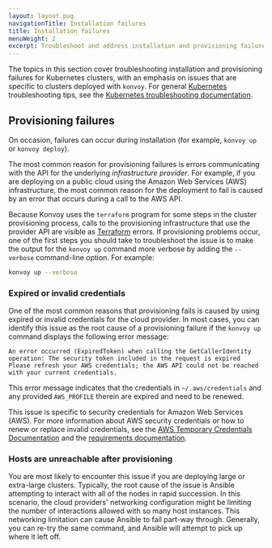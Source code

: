 ```yaml
---
layout: layout.pug
navigationTitle: Installation failures
title: Installation failures
menuWeight: 2
excerpt: Troubleshoot and address installation and provisioning failures
---
```


The topics in this section cover troubleshooting installation and provisioning failures for Kubernetes clusters, with an emphasis on issues that are specific to clusters deployed with `konvoy`.
For general [Kubernetes][0] troubleshooting tips, see the [Kubernetes troubleshooting documentation][1].

## Provisioning failures

On occasion, failures can occur during installation (for example, `konvoy up` or `konvoy deploy`).

The most common reason for provisioning failures is errors communicating with the API for the underlying *infrastructure provider*.
For example, if you are deploying on a public cloud using the Amazon Web Services (AWS) infrastructure, the most common reason for the deployment to fail is caused by an error that occurs during a call to the AWS API.

Because Konvoy uses the `terraform` program for some steps in the cluster provisioning process, calls to the provisioning infrastructure that use the provider API are visible as [Terraform][2] errors.
If provisioning problems occur, one of the first steps you should take to troubleshoot the issue is to make the output for the `konvoy up` command more verbose by adding the `--verbose` command-line option. For example:

```bash
konvoy up --verbose
```

### Expired or invalid credentials

One of the most common reasons that provisioning fails is caused by using expired or invalid credentials for the cloud provider.
In most cases, you can identify this issue as the root cause of a provisioning failure if the `konvoy up` command displays the following error message:

```text
An error occurred (ExpiredToken) when calling the GetCallerIdentity operation: The security token included in the request is expired
Please refresh your AWS credentials; the AWS API could not be reached with your current credentials.
```

This error message indicates that the credentials in `~/.aws/credentials` and any provided `AWS_PROFILE` therein are expired and need to be renewed.

This issue is specific to security credentials for Amazon Web Services (AWS).
For more information about AWS security credentials or how to renew or replace invalid credentials, see the [AWS Temporary Credentials Documentation](https://docs.aws.amazon.com/IAM/latest/UserGuide/id_credentials_temp.html) and the [requirements documentation](../../install-aws#before-you-begin).

### Hosts are unreachable after provisioning

You are most likely to encounter this issue if you are deploying large or extra-large clusters.
Typically, the root cause of the issue is Ansible attempting to interact with all of the nodes in rapid succession.
In this scenario, the cloud providers' networking configuration might be limiting the number of interactions allowed with so many host instances.
This networking limitation can cause Ansible to fail part-way through.
Generally, you can re-try the same command, and Ansible will attempt to pick up where it left off.

[0]:https://kubernetes.io
[1]:https://kubernetes.io/docs/tasks/debug-application-cluster/troubleshooting/
[2]:https://terraform.io
